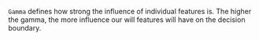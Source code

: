 `Gamma` defines how strong the influence of individual features is. The higher the gamma, the more influence our will features will have on the decision boundary.
